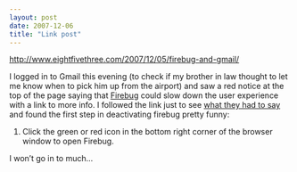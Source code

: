```yaml
---
layout: post
date: 2007-12-06
title: "Link post"
---
```

<http://www.eightfivethree.com/2007/12/05/firebug-and-gmail/>


<p>I logged in to Gmail this evening (to check if my brother in law thought to let me know when to pick him up from the airport) and saw a red notice at the top of the page saying that <a href="http://getfirebug.com/" title="Firebug - Web Development Evolved">Firebug</a> could slow down the user experience with a link to more info. I followed the link just to see <a href="http://mail.google.com/support/bin/answer.py?hl=en&amp;ctx=mail&amp;answer=77355">what they had to say</a> and found the first step in deactivating firebug pretty funny:</p> <ol>
<li>Click the green or red icon in the bottom right corner of the browser window to open Firebug.</li>
</ol>
<p>I won’t go in to much...</p>
